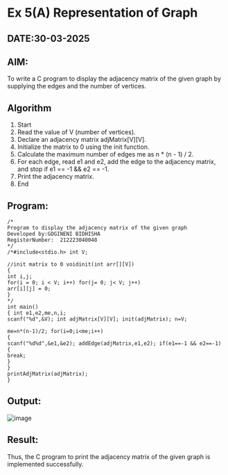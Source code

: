 # Ex 5(A) Representation of Graph
## DATE:30-03-2025
## AIM:
To write a C program to display the adjacency matrix of the given graph by supplying the edges and the number of vertices.

## Algorithm
1.	Start
2.	Read the value of V (number of vertices).
3.	Declare an adjacency matrix adjMatrix[V][V].
4.	Initialize the matrix to 0 using the init function.
5.	Calculate the maximum number of edges me as n * (n - 1) / 2.
6.	For each edge, read e1 and e2, add the edge to the adjacency matrix, and stop if e1 == -1 && e2 == -1.
7.	Print the adjacency matrix.
8.	End  

## Program:
```
/*
Program to display the adjacency matrix of the given graph
Developed by:GOGINENI BIDHISHA 
RegisterNumber:  212223040048
*/
/*#include<stdio.h> int V;

//init matrix to 0 voidinit(int arr[][V])
{
int i,j;
for(i = 0; i < V; i++) for(j= 0; j< V; j++)
arr[i][j] = 0;
}
*/
int main()
{ int e1,e2,me,n,i;
scanf("%d",&V); int adjMatrix[V][V]; init(adjMatrix); n=V;
 
me=n*(n-1)/2; for(i=0;i<me;i++)
{
scanf("%d%d",&e1,&e2); addEdge(adjMatrix,e1,e2); if(e1==-1 && e2==-1)
{
break;
}
}
printAdjMatrix(adjMatrix);
}

```

## Output:
![image](https://github.com/user-attachments/assets/77258e01-d5ce-431b-8fbc-f98417ec9d97)



## Result:
Thus, the C program to print the adjacency matrix of the given graph is implemented successfully.
